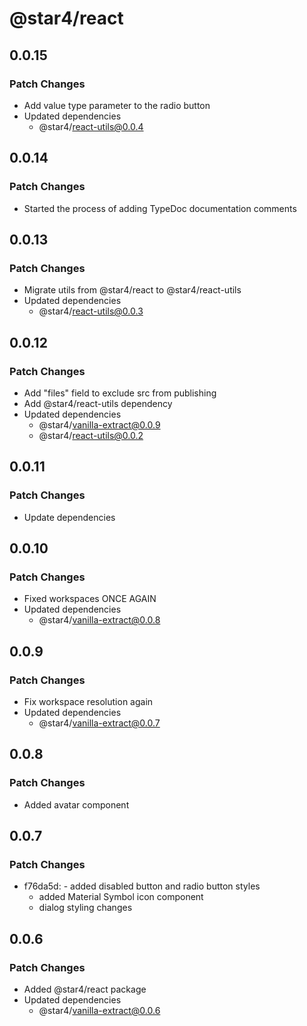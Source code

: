 # @star4/react

## 0.0.15

### Patch Changes

- Add value type parameter to the radio button
- Updated dependencies
  - @star4/react-utils@0.0.4

## 0.0.14

### Patch Changes

- Started the process of adding TypeDoc documentation comments

## 0.0.13

### Patch Changes

- Migrate utils from @star4/react to @star4/react-utils
- Updated dependencies
  - @star4/react-utils@0.0.3

## 0.0.12

### Patch Changes

- Add "files" field to exclude src from publishing
- Add @star4/react-utils dependency
- Updated dependencies
  - @star4/vanilla-extract@0.0.9
  - @star4/react-utils@0.0.2

## 0.0.11

### Patch Changes

- Update dependencies

## 0.0.10

### Patch Changes

- Fixed workspaces ONCE AGAIN
- Updated dependencies
  - @star4/vanilla-extract@0.0.8

## 0.0.9

### Patch Changes

- Fix workspace resolution again
- Updated dependencies
  - @star4/vanilla-extract@0.0.7

## 0.0.8

### Patch Changes

- Added avatar component

## 0.0.7

### Patch Changes

- f76da5d: - added disabled button and radio button styles
  - added Material Symbol icon component
  - dialog styling changes

## 0.0.6

### Patch Changes

- Added @star4/react package
- Updated dependencies
  - @star4/vanilla-extract@0.0.6
